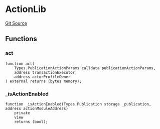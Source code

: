 # ActionLib
[Git Source](https://github.com/digiv3rse/protocol-contracts/blob/0d518167a484d4368bad0990424be098fe779fa4/contracts/libraries/ActionLib.sol)


## Functions
### act


```solidity
function act(
    Types.PublicationActionParams calldata publicationActionParams,
    address transactionExecutor,
    address actorProfileOwner
) external returns (bytes memory);
```

### _isActionEnabled


```solidity
function _isActionEnabled(Types.Publication storage _publication, address actionModuleAddress)
    private
    view
    returns (bool);
```

